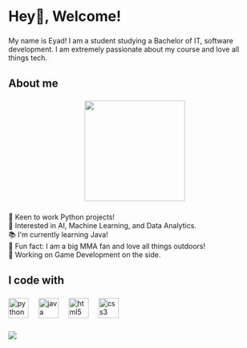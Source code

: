 <h1 align="left">Hey👋, Welcome!</h1>

###

<p align="left">My name is Eyad! I am a student studying a Bachelor of IT, software development. I am extremely passionate about my course and love all things tech.</p>

###

<h2 align="left">About me</h2>

###

<div align="center">
  <img height="200" src="https://media.giphy.com/media/N7UQCEtGgRMRi/giphy.gif"  />
</div>

###

<p align="left">🐍 Keen to work Python projects!<br>🤖 Interested in AI, Machine Learning, and Data Analytics.<br>📚 I'm currently learning Java!<br>🎲 Fun fact: I am a big MMA fan and love all things outdoors!<br>👾 Working on Game Development on the side.</p>

###

<h2 align="left">I code with</h2>

###

<div align="left">
  <img src="https://cdn.jsdelivr.net/gh/devicons/devicon/icons/python/python-original.svg" height="40" alt="python logo"  />
  <img width="12" />
  <img src="https://cdn.jsdelivr.net/gh/devicons/devicon/icons/java/java-original.svg" height="40" alt="java logo"  />
  <img width="12" />
  <img src="https://cdn.jsdelivr.net/gh/devicons/devicon/icons/html5/html5-original.svg" height="40" alt="html5 logo"  />
  <img width="12" />
  <img src="https://cdn.jsdelivr.net/gh/devicons/devicon/icons/css3/css3-original.svg" height="40" alt="css3 logo"  />
</div>

###

![](https://readme-now-playing.vercel.app/now-playing/q?uid=Eyad)

###
